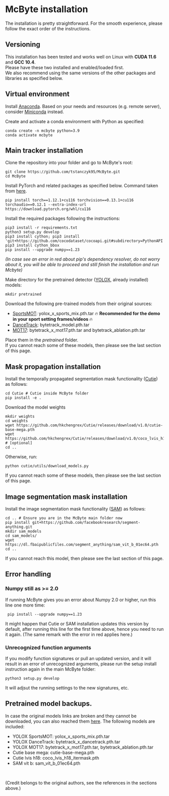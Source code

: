 # McByte installation

The installation is pretty straightforward. For the smooth experience, please follow the exact order of the instructions.


## Versioning

This installation has been tested and works well on Linux with <b>CUDA 11.6</b> and <b>GCC 10.4</b>.<br/>
Please have these two installed and enabled/loaded first.<br/>
We also recommend using the same versions of the other packages and libraries as specified below.


## Virtual environment

Install [Anaconda](https://www.anaconda.com/docs/getting-started/anaconda/install). Based on your needs and resources (e.g. remote server), consider [Miniconda](https://www.anaconda.com/docs/getting-started/miniconda/install) instead.


Create and activate a conda environment with Python as specified:
```
conda create -n mcbyte python=3.9
conda activate mcbyte
```


## Main tracker installation

Clone the repository into your folder and go to McByte's root:
```
git clone https://github.com/tstanczyk95/McByte.git
cd McByte
```

Install PyTorch and related packages as specified below. Command taken from [here](https://pytorch.org/get-started/previous-versions/). 
```
pip install torch==1.12.1+cu116 torchvision==0.13.1+cu116 torchaudio==0.12.1 --extra-index-url https://download.pytorch.org/whl/cu116
```

Install the required packages following the instructions:
```
pip3 install -r requirements.txt
python3 setup.py develop
pip3 install cython; pip3 install 'git+https://github.com/cocodataset/cocoapi.git#subdirectory=PythonAPI'
pip3 install cython_bbox
pip install --upgrade numpy==1.23
```
<i>(In case see an error in red about pip's dependency resolver, do not worry about it, you will be able to proceed and still finish the installation and run Mcbyte)</i>

Make directory for the pretrained detector ([YOLOX](https://github.com/Megvii-BaseDetection/YOLOX), already installed) models:
```
mkdir pretrained
```

Download the following pre-trained models from their original sources:
- [SportsMOT](https://github.com/MCG-NJU/MixSort?tab=readme-ov-file#model-zoo): yolox_x_sports_mix.pth.tar 🔥 <b> Recommended for the demo in your sport setting frames/videos </b> 🔥
- [DanceTrack](https://huggingface.co/noahcao/dancetrack_models/tree/main/bytetrack_models): bytetrack_model.pth.tar
- [MOT17](https://github.com/FoundationVision/ByteTrack?tab=readme-ov-file#model-zoo): bytetrack_x_mot17.pth.tar and bytetrack_ablation.pth.tar

Place them in the <i>pretrained</i> folder.<br/>
If you cannot reach some of these models, then please see the last section of this page.


## Mask propagation installation

Install the temporally propagated segmentation mask functionality ([Cutie](https://github.com/hkchengrex/Cutie/tree/main)) as follows:

```
cd Cutie # Cutie inside McByte folder
pip install -e .
```

Download the model weights
```
mkdir weights
cd weights
wget https://github.com/hkchengrex/Cutie/releases/download/v1.0/cutie-base-mega.pth
wget https://github.com/hkchengrex/Cutie/releases/download/v1.0/coco_lvis_h18_itermask.pth # [optional]
cd ..
```
Otherwise, run: 
```
python cutie/utils/download_models.py
```
If you cannot reach some of these models, then please see the last section of this page.

## Image segmentation mask installation

Install the image segmentation mask functionality ([SAM](https://github.com/facebookresearch/segment-anything)) as follows:
```
cd .. # Ensure you are in the McByte main folder now
pip install git+https://github.com/facebookresearch/segment-anything.git
mkdir sam_models
cd sam_models/
wget https://dl.fbaipublicfiles.com/segment_anything/sam_vit_b_01ec64.pth
cd ..
```
If you cannot reach this model, then please see the last section of this page.

## Error handling
### Numpy still as >= 2.0
If running McByte gives you an error about Numpy 2.0 or higher, run this line one more time:
```
 pip install --upgrade numpy==1.23
```
It might happen that Cutie or SAM installation updates this version by default, after running this line for the first time above, hence you need to run it again. (The same remark with the error in red applies here.)
### Unrecognized function arguments
If you modify function signatures or pull an updated version, and it will result in an error of unrecognized arguments, please run the setup install instruction again in the main McByte folder:
```
python3 setup.py develop
```
It will adjsut the running settings to the new signatures, etc.

## Pretrained model backups.

In case the original models links are broken and they cannot be downloaded, you can also reached them [here](https://drive.google.com/drive/folders/1yzzJk9dpJUY3lIHdkkFyGtKL2F-FenN6?usp=sharing). The following models are included: <br/>
- YOLOX SportsMOT: yolox_x_sports_mix.pth.tar
- YOLOX DanceTrack: bytetrack_x_dancetrack.pth.tar
- YOLOX MOT17: bytetrack_x_mot17.pth.tar, bytetrack_ablation.pth.tar
- Cutie base mega: cutie-base-mega.pth
- Cutie lvis h18: coco_lvis_h18_itermask.pth
- SAM vit b: sam_vit_b_01ec64.pth
<br/>

(Credit belongs to the original authors, see the references in the sections above.)

